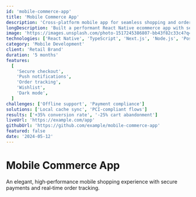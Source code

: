 ```yaml
---
id: 'mobile-commerce-app'
title: 'Mobile Commerce App'
description: 'Cross‑platform mobile app for seamless shopping and order tracking'
longDescription: 'Built a performant React Native ecommerce app with secure checkout, push notifications, and real‑time order tracking backed by a scalable API.'
image: 'https://images.unsplash.com/photo-1517245386807-bb43f82c33c4?q=80&w=1600&auto=format&fit=crop'
technologies: ['React Native', 'TypeScript', 'Next.js', 'Node.js', 'PostgreSQL']
category: 'Mobile Development'
client: 'Retail Brand'
duration: '5 months'
features:
  [
    'Secure checkout',
    'Push notifications',
    'Order tracking',
    'Wishlist',
    'Dark mode',
  ]
challenges: ['Offline support', 'Payment compliance']
solutions: ['Local cache sync', 'PCI‑compliant flows']
results: ['+35% conversion rate', '-25% cart abandonment']
liveUrl: 'https://example.com/app'
githubUrl: 'https://github.com/example/mobile-commerce-app'
featured: false
date: '2024-05-12'
---
```


# Mobile Commerce App

An elegant, high‑performance mobile shopping experience with secure payments and real‑time order tracking.
